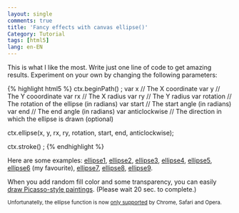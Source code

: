 ```yaml
---
layout: single
comments: true
title: 'Fancy effects with canvas ellipse()'
Category: Tutorial
tags: [html5]
lang: en-EN
---
```


This is what I like the most. Write just one line of code to get amazing results. Experiment on your own by changing the following parameters:

{% highlight html5 %} 
ctx.beginPath() ;
  var x             // The X coordinate
  var y             // The Y cooordinate
  var rx            // The X radius
  var ry            // The Y radius
  var rotation      // The rotation of the ellipse (in radians)
  var start         // The start angle (in radians)
  var end           // The end angle (in radians)
  var anticlockwise // The direction in which the ellipse is drawn (optional)
    
ctx.ellipse(x, y, rx, ry, rotation, start, end, anticlockwise);

ctx.stroke() ;
{% endhighlight %} 

Here are some examples: 
[ellipse1](https://solipsyzm.pl/demo/index.html), 
[ellipse2](https://solipsyzm.pl/demo/index2.html), 
[ellipse3](https://solipsyzm.pl/demo/index3.html), 
[ellipse4](https://solipsyzm.pl/demo/index4.html), 
[ellipse5](https://solipsyzm.pl/demo/index5.html), 
[ellipse6](https://solipsyzm.pl/demo/index6.html) (my favourite), 
[ellipse7](https://solipsyzm.pl/demo/index7.html), 
[ellipse8](https://solipsyzm.pl/demo/index8.html), 
[ellipse9](https://solipsyzm.pl/demo/index9.html). 

When you add random fill color and some transparency, you can easily [draw Picasso-style paintings](https://solipsyzm.pl/demo/index10.html). (Please wait 20 sec. to complete.)

<small>Unfortunatelly, the ellipse function is now [only supported](http://caniuse.com/#search=ellipse) by Chrome, Safari and Opera.</small>
